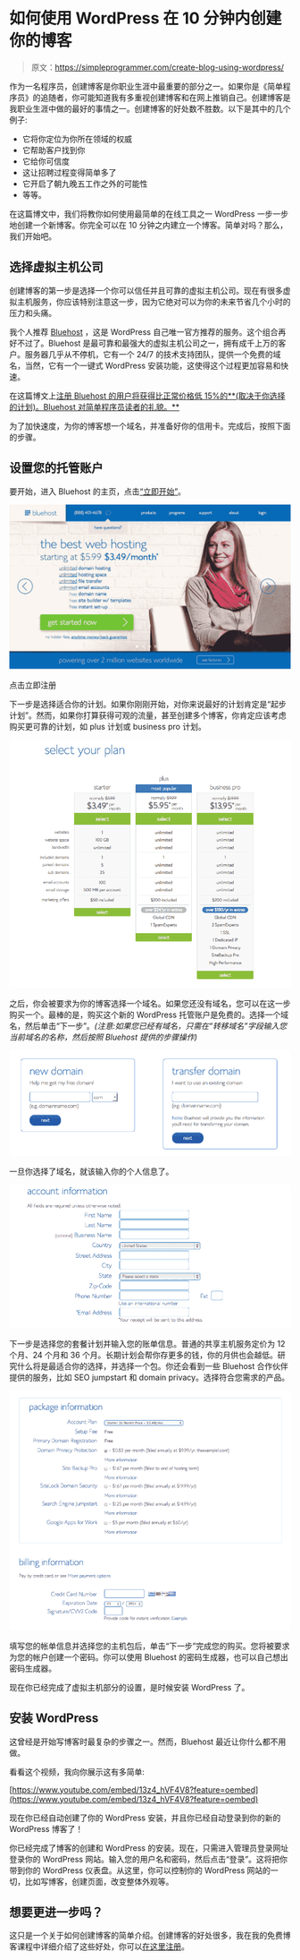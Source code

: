 # 如何使用 WordPress 在 10 分钟内创建你的博客

> 原文：<https://simpleprogrammer.com/create-blog-using-wordpress/>

作为一名程序员，创建博客是你职业生涯中最重要的部分之一。如果你是《简单程序员》的追随者，你可能知道我有多重视创建博客和在网上推销自己。创建博客是我职业生涯中做的最好的事情之一。创建博客的好处数不胜数。以下是其中的几个例子:

*   它将你定位为你所在领域的权威
*   它帮助客户找到你
*   它给你可信度
*   这让招聘过程变得简单多了
*   它开启了朝九晚五工作之外的可能性
*   等等。

在这篇博文中，我们将教你如何使用最简单的在线工具之一 WordPress 一步一步地创建一个新博客。你完全可以在 10 分钟之内建立一个博客。简单对吗？那么，我们开始吧。

## **选择虚拟主机公司**

创建博客的第一步是选择一个你可以信任并且可靠的虚拟主机公司。现在有很多虚拟主机服务，你应该特别注意这一步，因为它绝对可以为你的未来节省几个小时的压力和头痛。

我个人推荐 [Bluehost](http://www.bluehost.com/track/simpleprogrammer/) ，这是 WordPress 自己唯一官方推荐的服务。这个组合再好不过了。Bluehost 是最可靠和最强大的虚拟主机公司之一，拥有成千上万的客户。服务器几乎从不停机，它有一个 24/7 的技术支持团队，提供一个免费的域名，当然，它有一个一键式 WordPress 安装功能，这使得这个过程更加容易和快速。

在这篇博文上[注册 Bluehost 的用户将获得比正常价格低 15%的**(取决于你选择的计划)。Bluehost 对简单程序员读者的礼貌。**](http://www.bluehost.com/track/simpleprogrammer/)

为了加快速度，为你的博客想一个域名，并准备好你的信用卡。完成后，按照下面的步骤。

## **设置您的托管账户**

要开始，进入 Bluehost 的主页，点击[“立即开始”](http://www.bluehost.com/track/simpleprogrammer/)。

 ![Create a Blog](img/0aada07a0e10b7babbd7fdadf912f68d.png) 

点击立即注册

下一步是选择适合你的计划。如果你刚刚开始，对你来说最好的计划肯定是“起步计划”。然而，如果你打算获得可观的流量，甚至创建多个博客，你肯定应该考虑购买更可靠的计划，如 plus 计划或 business pro 计划。



![Create A Blog](img/ac015d8c0a4091eb50b227269afc01e3.png)



之后，你会被要求为你的博客选择一个域名。如果您还没有域名，您可以在这一步购买一个。最棒的是，购买这个新的 WordPress 托管账户是免费的。选择一个域名，然后单击“下一步”。*(注意:如果您已经有域名，只需在“转移域名”字段输入您当前域名的名称，然后按照 Bluehost 提供的步骤操作)*



![Create A Blog](img/a953caa492a80bc0961fb64690fea9bf.png)



一旦你选择了域名，就该输入你的个人信息了。



![Create A Blog](img/6aadcc05bc8e8ebed38f8556c1a430ba.png)



下一步是选择您的套餐计划并输入您的账单信息。普通的共享主机服务定价为 12 个月、24 个月和 36 个月。长期计划会帮你存更多的钱，你的月供也会越低。研究什么将是最适合你的选择，并选择一个包。你还会看到一些 Bluehost 合作伙伴提供的服务，比如 SEO jumpstart 和 domain privacy。选择符合您需求的产品。



![Create A Blog](img/1fe0dc305004931835c9373c9839d708.png)



填写您的帐单信息并选择您的主机包后，单击“下一步”完成您的购买。您将被要求为您的帐户创建一个密码。你可以使用 Bluehost 的密码生成器，也可以自己想出密码生成器。

现在你已经完成了虚拟主机部分的设置，是时候安装 WordPress 了。

## **安装 WordPress**

这曾经是开始写博客时最复杂的步骤之一。然而，Bluehost 最近让你什么都不用做。

看看这个视频，我向你展示这有多简单:

[https://www.youtube.com/embed/13z4_hVF4V8?feature=oembed](https://www.youtube.com/embed/13z4_hVF4V8?feature=oembed)

现在你已经自动创建了你的 WordPress 安装，并且你已经自动登录到你的新的 WordPress 博客了！

你已经完成了博客的创建和 WordPress 的安装。现在，只需进入管理员登录网址登录你的 WordPress 网站。输入您的用户名和密码，然后点击“登录”。这将把你带到你的 WordPress 仪表盘。从这里，你可以控制你的 WordPress 网站的一切，比如写博客，创建页面，改变整体外观等。

## 想要更进一步吗？

这只是一个关于如何创建博客的简单介绍。创建博客的好处很多，我在我的免费博客课程中详细介绍了这些好处，你可以[在这里注册](https://simpleprogrammer.com/blog-course)。